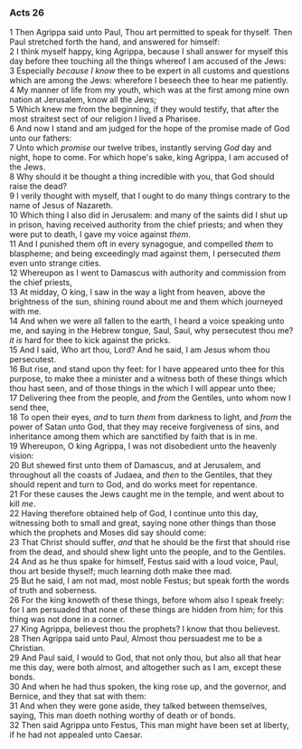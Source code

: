 ### Acts 26

1 Then Agrippa said unto Paul, Thou art permitted to speak for thyself. Then Paul stretched forth the hand, and answered for himself:  
2 I think myself happy, king Agrippa, because I shall answer for myself this day before thee touching all the things whereof I am accused of the Jews:  
3 Especially *because I know* thee to be expert in all customs and questions which are among the Jews: wherefore I beseech thee to hear me patiently.  
4 My manner of life from my youth, which was at the first among mine own nation at Jerusalem, know all the Jews;  
5 Which knew me from the beginning, if they would testify, that after the most straitest sect of our religion I lived a Pharisee.  
6 And now I stand and am judged for the hope of the promise made of God unto our fathers:  
7 Unto which *promise* our twelve tribes, instantly serving *God* day and night, hope to come. For which hope's sake, king Agrippa, I am accused of the Jews.  
8 Why should it be thought a thing incredible with you, that God should raise the dead?  
9 I verily thought with myself, that I ought to do many things contrary to the name of Jesus of Nazareth.  
10 Which thing I also did in Jerusalem: and many of the saints did I shut up in prison, having received authority from the chief priests; and when they were put to death, I gave my voice against *them*.  
11 And I punished them oft in every synagogue, and compelled *them* to blaspheme; and being exceedingly mad against them, I persecuted *them* even unto strange cities.  
12 Whereupon as I went to Damascus with authority and commission from the chief priests,  
13 At midday, O king, I saw in the way a light from heaven, above the brightness of the sun, shining round about me and them which journeyed with me.  
14 And when we were all fallen to the earth, I heard a voice speaking unto me, and saying in the Hebrew tongue, Saul, Saul, why persecutest thou me? *it is* hard for thee to kick against the pricks.  
15 And I said, Who art thou, Lord? And he said, I am Jesus whom thou persecutest.  
16 But rise, and stand upon thy feet: for I have appeared unto thee for this purpose, to make thee a minister and a witness both of these things which thou hast seen, and of those things in the which I will appear unto thee;  
17 Delivering thee from the people, and *from* the Gentiles, unto whom now I send thee,  
18 To open their eyes, *and* to turn *them* from darkness to light, and *from* the power of Satan unto God, that they may receive forgiveness of sins, and inheritance among them which are sanctified by faith that is in me.  
19 Whereupon, O king Agrippa, I was not disobedient unto the heavenly vision:  
20 But shewed first unto them of Damascus, and at Jerusalem, and throughout all the coasts of Judaea, and *then* to the Gentiles, that they should repent and turn to God, and do works meet for repentance.  
21 For these causes the Jews caught me in the temple, and went about to kill *me*.  
22 Having therefore obtained help of God, I continue unto this day, witnessing both to small and great, saying none other things than those which the prophets and Moses did say should come:  
23 That Christ should suffer, *and* that he should be the first that should rise from the dead, and should shew light unto the people, and to the Gentiles.  
24 And as he thus spake for himself, Festus said with a loud voice, Paul, thou art beside thyself; much learning doth make thee mad.  
25 But he said, I am not mad, most noble Festus; but speak forth the words of truth and soberness.  
26 For the king knoweth of these things, before whom also I speak freely: for I am persuaded that none of these things are hidden from him; for this thing was not done in a corner.  
27 King Agrippa, believest thou the prophets? I know that thou believest.  
28 Then Agrippa said unto Paul, Almost thou persuadest me to be a Christian.  
29 And Paul said, I would to God, that not only thou, but also all that hear me this day, were both almost, and altogether such as I am, except these bonds.  
30 And when he had thus spoken, the king rose up, and the governor, and Bernice, and they that sat with them:  
31 And when they were gone aside, they talked between themselves, saying, This man doeth nothing worthy of death or of bonds.  
32 Then said Agrippa unto Festus, This man might have been set at liberty, if he had not appealed unto Caesar.  
